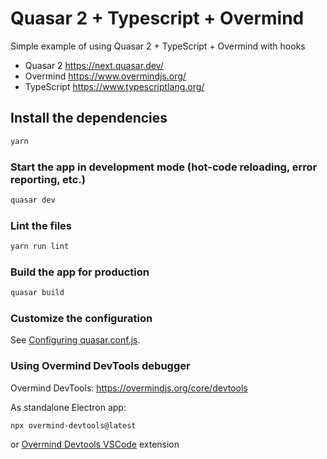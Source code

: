 # Quasar 2 + Typescript + Overmind

Simple example of using Quasar 2 + TypeScript + Overmind with hooks

- Quasar 2 <https://next.quasar.dev/>
- Overmind <https://www.overmindjs.org/>
- TypeScript <https://www.typescriptlang.org/>

## Install the dependencies

```bash
yarn
```

### Start the app in development mode (hot-code reloading, error reporting, etc.)

```bash
quasar dev
```

### Lint the files

```bash
yarn run lint
```

### Build the app for production

```bash
quasar build
```

### Customize the configuration

See [Configuring quasar.conf.js](https://v2.quasar.dev/quasar-cli/quasar-conf-js).

### Using Overmind DevTools debugger

Overmind DevTools: <https://overmindjs.org/core/devtools>

As standalone Electron app:

```
npx overmind-devtools@latest
```

or [Overmind Devtools VSCode](https://marketplace.visualstudio.com/items?itemName=christianalfoni.overmind-devtools-vscode) extension
